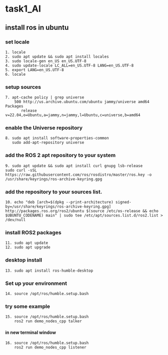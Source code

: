 # task1_AI
## install ros in ubuntu
### set locale
```
1. locale
2. sudo apt update && sudo apt install locales
3. sudo locale-gen en_US en_US.UTF-8
4. sudo update-locale LC_ALL=en_US.UTF-8 LANG=en_US.UTF-8
5. export LANG=en_US.UTF-8
6. locale
```
### setup sources

 ```
7. apt-cache policy | grep universe
     500 http://us.archive.ubuntu.com/ubuntu jammy/universe amd64 Packages
        release v=22.04,o=Ubuntu,a=jammy,n=jammy,l=Ubuntu,c=universe,b=amd64
  ```
  
### enable the Universe repository
```
8. sudo apt install software-properties-common
   sudo add-apt-repository universe
  ```
### add the ROS 2 apt repository to your system
```
9. sudo apt update && sudo apt install curl gnupg lsb-release
sudo curl -sSL https://raw.githubusercontent.com/ros/rosdistro/master/ros.key -o /usr/share/keyrings/ros-archive-keyring.gpg
```
### add the repository to your sources list.
```
10. echo "deb [arch=$(dpkg --print-architecture) signed-by=/usr/share/keyrings/ros-archive-keyring.gpg] http://packages.ros.org/ros2/ubuntu $(source /etc/os-release && echo $UBUNTU_CODENAME) main" | sudo tee /etc/apt/sources.list.d/ros2.list > /dev/null
```
### install ROS2 packages
```
11. sudo apt update
12. sudo apt upgrade
```
### desktop install
```
13. sudo apt install ros-humble-desktop
```
### Set up your environment
```
14. source /opt/ros/humble.setup.bash
```
### try some example
```
15. source /opt/ros/humble.setup.bash
    ros2 run demo_nodes_cpp talker
```
 #### in new terminal window
```
16. source /opt/ros/humble.setup.bash
    ros2 run demo_nodes_cpp listener
```


